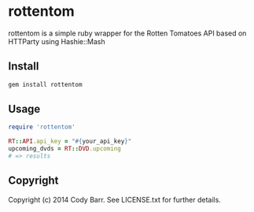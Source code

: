 # rottentom

rottentom is a simple ruby wrapper for the Rotten Tomatoes API based on HTTParty using Hashie::Mash

## Install

```ruby
gem install rottentom
```

## Usage

```ruby
require 'rottentom'

RT::API.api_key = "#{your_api_key}"
upcoming_dvds = RT::DVD.upcoming
# => results
```

## Copyright

Copyright (c) 2014 Cody Barr. See LICENSE.txt for
further details.
